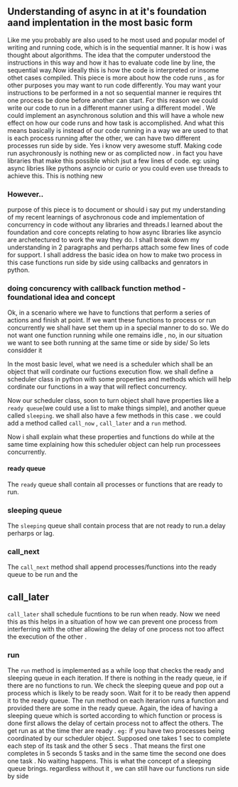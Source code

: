## Understanding of async in at it's foundation aand implentation in the most basic form
Like me you probably are also used to  he most used and popular model of writing and running code, which is in the sequential manner. It is how i was thought about algorithms. The idea that the computer understood the instructions in this way and how it has to evaluate code line by line, the sequential way.Now ideally this is how the code is interpreted or insome othet cases compiled. This piece is more about how the code runs , as for other purposes you may want to run code differently. You may want your instructions to be performed in a not so sequential manner ie  requires tht one process be done before another can start.
For this reason we could write our code  to run in a  different manner using a different model . We could implement an asynchronous solution and this will have a whole new effect on how our code runs and how task is accomplished.
And what this means basically is instead of our code running in a way we are used to that is each process running after the other, we can have two different processes run side by side.
Yes i know very awesome stuff. Making code run asychronously is nothing new or as complicted now . in fact you have libraries that make this possible which jsut a few lines of code. eg:  using async libries like pythons asyncio or curio or you could even use threads to achieve this. This is nothing new

### However..
purpose of this piece is to document or should i say put my understanding of my recent learnings of asychronous code and implementation of concurrency in code without any libraries and threads.I learned about the foundation and core concepts relating to how async libraries like asyncio are archetectured to work the way they do.
I shall break down my understanding in 2 paragraphs and perharps attach some few lines of code for support. I shall address the basic idea on how to make two process in this case functions run side by side using callbacks and genrators in python.

### doing concurency with callback function method - foundational idea and concept
Ok, in a scenario where we have to functions that perform a series of actions and finish at point. If we want these functions to process or run concurrently we shall have set them up in a special manner to do so. We do not want one function running while one remains idle , no, in our situation we want to see both running at the same time or side by side/
So lets considder it

In the most basic level, what we need is a scheduler which shall be an object that will cordinate our fuctions execution flow.
we shall define a scheduler class in python with some properties and methods which will help cordinate our functions in a way that will reflect concurrency.

Now our scheduler class, soon to turn object shall have properties like a `ready queue`(we could use a list to make things simple), and another queue called `sleeping`.
we shall also have a few methods in this case . we could add a method called `call_now` , `call_later` and a `run` method.

Now i shall explain what these properties and functions do while at the same time explaining how this scheduler object can help run processees concurrently.


#### ready queue
The `ready` queue shall contain all processes or functions that are ready to run.



### sleeping queue
The `sleeping` queue shall contain process that are not ready to run.a delay perharps or lag.



### call_next
The `call_next` method shall append processes/functions into the ready queue to be run and the

## call_later
`call_later` shall schedule fucntions to be run when ready. Now we need this as this helps in  a situation of how  we can prevent one process from interferring with the other allowing the delay of one process not too affect the execution of the other  .

### run
The `run` method is implemented as a while loop that checks the ready and sleeping queue in each iteration. If there is nothing in the ready queue, ie if there are no functions to run. We check the sleeping queue and pop out a process  which is likely to be ready soon. Wait for it to be ready then append it to the ready queue.  The run method on each iterarion runs a function and provided there are some in the ready queue.
Again, the  idea of having a sleeping queue which is sorted according to which function or process is done first allows the delay of certain process not to affect the others. The get run as at the time ther are ready .
`eg:` if you have two processes being coordinated by our scheduler object. Supposed one takes 1 sec to complete each step of its task and the other 5 secs . That means the first one completes in 5 seconds 5 tasks and in the same time the second one does one task . No waiting happens. This is what the concept of a sleeping queue brings. regardless without it , we can still have our functions run side by side



